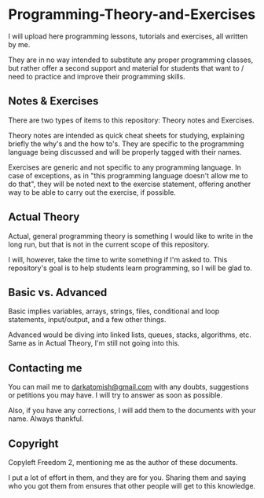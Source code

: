 # Programming-Theory-and-Exercises
I will upload here programming lessons, tutorials and exercises, all written by me. 

They are in no way intended to substitute any proper programming classes, but rather offer a second support and  material for students that want to / need to practice and improve their programming skills.

Notes & Exercises
---------------------
There are two types of items to this repository: Theory notes and Exercises.

Theory notes are intended as quick cheat sheets for studying, explaining briefly the why's and the how to's. They are specific to the programming language being discussed and will be properly tagged with their names.

Exercises are generic and not specific to any programming language. In case of exceptions, as in "this programming language doesn't allow me to do that", they will be noted next to the exercise statement, offering another way to be able to carry out the exercise, if possible.


Actual Theory
---------------------
Actual, general programming theory is something I would like to write in the long run, but that is not in the current scope of this repository.

I will, however, take the time to write something if I'm asked to. This repository's goal is to help students learn programming, so I will be glad to.


Basic vs. Advanced
---------------------
Basic implies variables, arrays, strings, files, conditional and loop statements, input/output, and a few other things.

Advanced would be diving into linked lists, queues, stacks, algorithms, etc. Same as in Actual Theory, I'm still not going into this. 


Contacting me
---------------------
You can mail me to darkatomish@gmail.com with any doubts, suggestions or petitions you may have. I will try to answer as soon as possible.

Also, if you have any corrections, I will add them to the documents with your name. Always thankful.


Copyright
---------------------
Copyleft Freedom 2, mentioning me as the author of these documents. 

I put a lot of effort in them, and they are for you. Sharing them and saying who you got them from ensures that other people will get to this knowledge.
